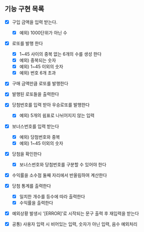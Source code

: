 ## 기능 구현 목록

- [x] 구입 금액을 입력 받는다.   
    - [x] 예외) 1000단위가 아닌 수
- [x] 로또를 발행 한다
   - [x] 1~45 사이의 중복 없는 6개의 수를 생성 한다
   - [x] 예외) 중복되는 숫자
   - [x] 예외) 1~45 이외의 숫자
   - [x] 예외) 번호 6개 초과
- [x] 구매 금액만큼 로또를 발행한다   
- [x] 발행된 로또들을 출력한다   
- [x] 당첨번호를 입력 받아 우승로또를 발행한다
    - [x] 예외) 5개의 쉼표로 나뉘어지지 않는 입력
- [x] 보너스번호를 입력 받는다
    - [x] 예외) 당첨번호와 중복
    - [x] 예외) 1~45 이외의 숫자
- [x] 당첨을 확인한다
    - [x] 보너스번호와 당첨번호를 구분할 수 있어야 한다
- [x] 수익률을 소수점 둘째 자리에서 반올림하여 계산한다
- [x] 당첨 통계를 출력한다
    - [x] 일치한 개수를 등수에 따라 출력한다   
    - [x] 수익률을 출력한다
- [x] 예외상황 발생시 '[ERROR]'로 시작되는 문구 출력 후 재입력을 받는다


- [x] 공통) 사용자 입력 시 비어있는 입력, 숫자가 아닌 입력, 음수 예외처리
